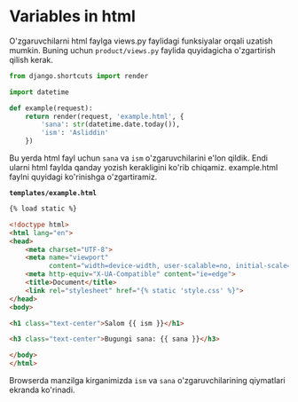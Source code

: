 # Variables in html

O'zgaruvchilarni html faylga views.py faylidagi funksiyalar orqali uzatish mumkin. Buning uchun `product/views.py`
faylida quyidagicha o'zgartirish qilish kerak.

```python
from django.shortcuts import render

import datetime

def example(request):
    return render(request, 'example.html', {
        'sana': str(datetime.date.today()),
        'ism': 'Asliddin'
    })
```

Bu yerda html fayl uchun `sana` va `ism` o'zgaruvchilarini e'lon qildik. Endi ularni html faylda qanday yozish
kerakligini ko'rib chiqamiz. example.html faylni quyidagi ko'rinishga o'zgartiramiz.

**`templates/example.html`**
```html {15,17}
{% load static %}

<!doctype html>
<html lang="en">
<head>
    <meta charset="UTF-8">
    <meta name="viewport"
          content="width=device-width, user-scalable=no, initial-scale=1.0, maximum-scale=1.0, minimum-scale=1.0">
    <meta http-equiv="X-UA-Compatible" content="ie=edge">
    <title>Document</title>
    <link rel="stylesheet" href="{% static 'style.css' %}">
</head>
<body>

<h1 class="text-center">Salom {{ ism }}</h1>

<h3 class="text-center">Bugungi sana: {{ sana }}</h3>

</body>
</html>
```

Browserda manzilga kirganimizda `ism` va `sana` o'zgaruvchilarining qiymatlari ekranda ko'rinadi.
